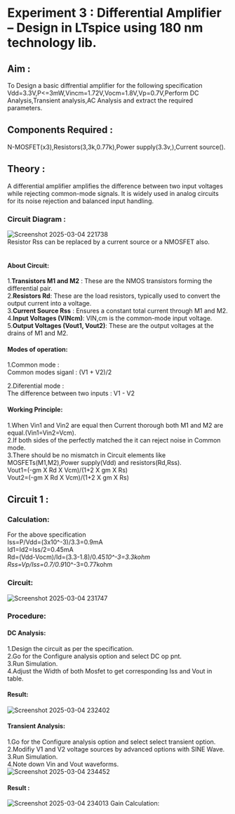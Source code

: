 # Experiment 3 : Differential Amplifier – Design in LTspice using 180 nm technology lib.

## Aim : 
To Design a basic diffrential amplifier for the following specification Vdd=3.3V,P<=3mW,Vincm=1.72V,Vocm=1.8V,Vp=0.7V,Perform DC Analysis,Transient analysis,AC Analysis and extract the required parameters.
## Components Required :
N-MOSFET(x3),Resistors(3,3k,0.77k),Power supply(3.3v,),Current source().

## Theory : 
A differential amplifier amplifies the difference between two input voltages while rejecting common-mode signals. It is widely used in analog circuits for its noise rejection and balanced input handling.
### Circuit Diagram :
![Screenshot 2025-03-04 221738](https://github.com/user-attachments/assets/16304869-efe0-41fd-a6e9-fc6ea74af1a2)</br>
Resistor Rss can be replaced by a current source or a NMOSFET also.</br></br>
#### About Circuit:
1.**Transistors M1 and M2** : These are the NMOS transistors forming the differential pair.</br>
2.**Resistors Rd**: These are the load resistors, typically used to convert the output current into a voltage.</br>
3.**Current Source Rss** :  Ensures a constant total current through M1 and M2.</br>
4.**Input Voltages (VINcm)**: VIN,cm is the common-mode input voltage.</br>
5.**Output Voltages (Vout1, Vout2)**: These are the output voltages at the drains of M1 and M2.</br>
#### Modes of operation:
1.Common mode :</br>
Common modes siganl : (V1 + V2)/2</br>

2.Diferential mode :</br>
The difference between two inputs : V1 - V2</br>

#### Working Principle:</br>
1.When Vin1 and Vin2 are equal then Current thorough both M1 and M2 are equal.(Vin1=Vin2=Vcm).</br>
2.If both sides of the perfectly matched the it can reject noise in Common mode.</br>
3.There should be no mismatch in Circuit elements like MOSFETs(M1,M2),Power supply(Vdd) and resistors(Rd,Rss).</br>
Vout1=(-gm X Rd X Vcm)/(1+2 X gm X Rs)</br>
Vout2=(-gm X Rd X Vcm)/(1+2 X gm X Rs)</br>

## Circuit 1 :
### Calculation:
For the above specification</br> 
Iss=P/Vdd=(3x10^-3)/3.3=0.9mA</br>
Id1=Id2=Iss/2=0.45mA</br>
Rd=(Vdd-Vocm)/Id=(3.3-1.8)/0.45*10^-3=3.3kohm</br>
Rss=Vp/Iss=0.7/0.9*10^-3=0.77kohm</br>
### Circuit:
![Screenshot 2025-03-04 231747](https://github.com/user-attachments/assets/f4b2c3e2-da96-48f4-91db-96fd70450ae9)
### Procedure:
#### DC Analysis:
1.Design the circuit as per the specification.</br>
2.Go for the Configure analysis option and select DC op pnt.</br>
3.Run Simulation.</br>
4.Adjust the Width of both Mosfet to get corresponding Iss and Vout in table.</br>
#### Result:
![Screenshot 2025-03-04 232402](https://github.com/user-attachments/assets/de5da78d-2fbb-489c-9691-d237dd9eb8e0)
#### Transient Analysis:
1.Go for the Configure analysis option and select select transient option.</br>
2.Modifiy V1 and V2 voltage sources by advanced options with SINE Wave.</br>
3.Run Simulation.</br>
4.Note down Vin and Vout waveforms.</br>
![Screenshot 2025-03-04 234452](https://github.com/user-attachments/assets/991c719c-b587-46eb-8b8c-f5b35ac1d4dd)
#### Result :
![Screenshot 2025-03-04 234013](https://github.com/user-attachments/assets/c0758c03-71e7-42ca-9fd3-345c9d444e33)
Gain Calculation:








